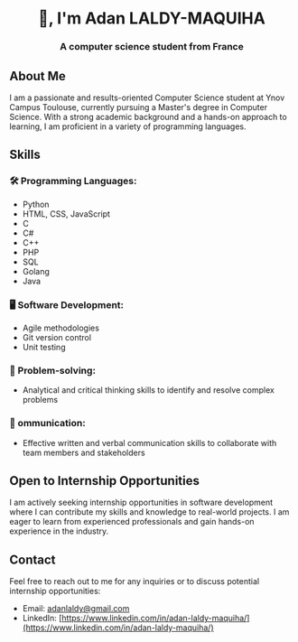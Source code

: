 <h1 align="center">👋, I'm Adan LALDY-MAQUIHA</h1>

<h3 align="center">A computer science student from France</h3>

## About Me
I am a passionate and results-oriented Computer Science student at Ynov Campus Toulouse, currently pursuing a Master's degree in Computer Science. With a strong academic background and a hands-on approach to learning, I am proficient in a variety of programming languages.

## Skills

### 🛠️ Programming Languages:
- Python
- HTML, CSS, JavaScript
- C
- C#
- C++
- PHP
- SQL
- Golang
- Java

### 🖥️ Software Development:
- Agile methodologies
- Git version control
- Unit testing

### 🌱 Problem-solving:
- Analytical and critical thinking skills to identify and resolve complex problems

### 🤝 ommunication:
- Effective written and verbal communication skills to collaborate with team members and stakeholders

## Open to Internship Opportunities

I am actively seeking internship opportunities in software development where I can contribute my skills and knowledge to real-world projects. I am eager to learn from experienced professionals and gain hands-on experience in the industry.

## Contact

Feel free to reach out to me for any inquiries or to discuss potential internship opportunities:

* Email: [adanlaldy@gmail.com](mailto:adanlaldy@gmail.com)
* LinkedIn: [https://www.linkedin.com/in/adan-laldy-maquiha/](https://www.linkedin.com/in/adan-laldy-maquiha/)
